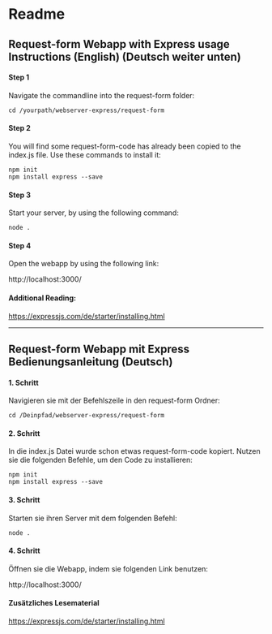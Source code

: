 # Readme

## Request-form Webapp with Express usage Instructions (English) (Deutsch weiter unten)

#### Step 1

Navigate the commandline into the request-form folder:

    cd /yourpath/webserver-express/request-form

#### Step 2

You will find some request-form-code has already been copied to the index.js file. Use these commands to install it:

    npm init  
    npm install express --save

#### Step 3

Start your server, by using the following command:

    node .

#### Step 4

Open the webapp by using the following link:

http://localhost:3000/

#### Additional Reading:

https://expressjs.com/de/starter/installing.html



---


## Request-form Webapp mit Express Bedienungsanleitung (Deutsch)

#### 1. Schritt

Navigieren sie mit der Befehlszeile in den request-form Ordner:

    cd /Deinpfad/webserver-express/request-form

#### 2. Schritt

In die index.js Datei wurde schon etwas request-form-code kopiert. Nutzen sie die folgenden Befehle, um den Code zu installieren:

    npm init  
    npm install express --save


#### 3. Schritt

Starten sie ihren Server mit dem folgenden Befehl:

    node .


#### 4. Schritt

Öffnen sie die Webapp, indem sie folgenden Link benutzen:

http://localhost:3000/

#### Zusätzliches Lesematerial

https://expressjs.com/de/starter/installing.html
